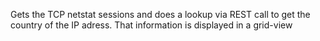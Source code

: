Gets the TCP netstat sessions and does a lookup via REST call to get the country of the IP adress.
That information is displayed in a grid-view
